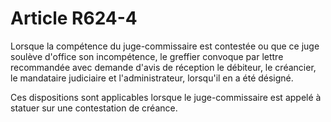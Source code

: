 # Article R624-4

Lorsque la compétence du juge-commissaire est contestée ou que ce juge soulève d'office son incompétence, le greffier convoque par lettre recommandée avec demande d'avis de réception le débiteur, le créancier, le mandataire judiciaire et l'administrateur, lorsqu'il en a été désigné.

Ces dispositions sont applicables lorsque le juge-commissaire est appelé à statuer sur une contestation de créance.
